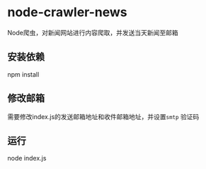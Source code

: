 # node-crawler-news
Node爬虫，对新闻网站进行内容爬取，并发送当天新闻至邮箱

## 安装依赖
npm install

## 修改邮箱
需要修改index.js的发送邮箱地址和收件邮箱地址，并设置`smtp` 验证码
## 运行
node index.js
